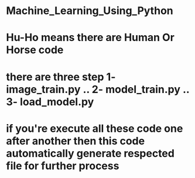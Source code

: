 # Machine_Learning_Using_Python
# Hu-Ho means there are Human Or Horse code
# there are three step 1- image_train.py .. 2- model_train.py .. 3- load_model.py
# if you're execute all these code one after another then this code automatically generate respected file for further process
